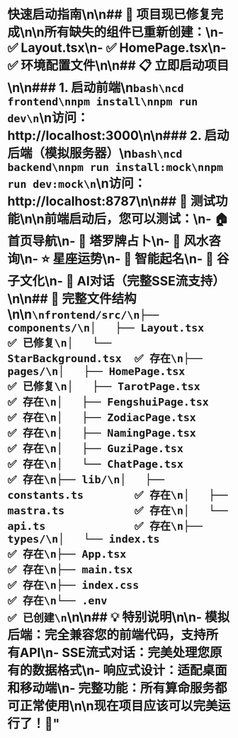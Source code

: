 # 快速启动指南\n\n## 🚀 项目现已修复完成\n\n所有缺失的组件已重新创建：\n- ✅ Layout.tsx\n- ✅ HomePage.tsx\n- ✅ 环境配置文件\n\n## 📋 立即启动项目\n\n### 1. 启动前端\n```bash\ncd frontend\nnpm install\nnpm run dev\n```\n访问：http://localhost:3000\n\n### 2. 启动后端（模拟服务器）\n```bash\ncd backend\nnpm run install:mock\nnpm run dev:mock\n```\n访问：http://localhost:8787\n\n## 🎯 测试功能\n\n前端启动后，您可以测试：\n- 🏠 首页导航\n- 🎴 塔罗牌占卜\n- 🏡 风水咨询\n- ⭐ 星座运势\n- 📝 智能起名\n- 🌾 谷子文化\n- 🤖 AI对话（完整SSE流支持）\n\n## 📁 完整文件结构\n\n```\nfrontend/src/\n├── components/\n│   ├── Layout.tsx          ✅ 已修复\n│   └── StarBackground.tsx  ✅ 存在\n├── pages/\n│   ├── HomePage.tsx        ✅ 已修复\n│   ├── TarotPage.tsx       ✅ 存在\n│   ├── FengshuiPage.tsx    ✅ 存在\n│   ├── ZodiacPage.tsx      ✅ 存在\n│   ├── NamingPage.tsx      ✅ 存在\n│   ├── GuziPage.tsx        ✅ 存在\n│   └── ChatPage.tsx        ✅ 存在\n├── lib/\n│   ├── constants.ts        ✅ 存在\n│   ├── mastra.ts           ✅ 存在\n│   └── api.ts              ✅ 存在\n├── types/\n│   └── index.ts            ✅ 存在\n├── App.tsx                 ✅ 存在\n├── main.tsx                ✅ 存在\n├── index.css               ✅ 存在\n└── .env                    ✅ 已创建\n```\n\n## 💡 特别说明\n\n- **模拟后端**：完全兼容您的前端代码，支持所有API\n- **SSE流式对话**：完美处理您原有的数据格式\n- **响应式设计**：适配桌面和移动端\n- **完整功能**：所有算命服务都可正常使用\n\n现在项目应该可以完美运行了！🎉"